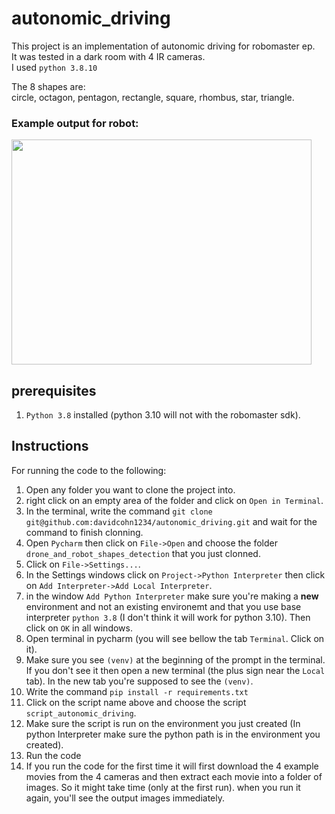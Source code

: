 # autonomic_driving

This project is an implementation of autonomic driving for robomaster ep.  
It was tested in a dark room with 4 IR cameras.  
I used `python 3.8.10` 


The 8 shapes are:  
circle, octagon, pentagon, rectangle, square, rhombus, star, triangle.  
 
### Example output for robot:  
<img src="./resources_for_readme/gif_videos/robot_autonomic_driving.gif" width="480" height="360" />



## prerequisites
1. `Python 3.8` installed (python 3.10 will not with the robomaster sdk).

## Instructions
For running the code to the following:
1. Open any folder you want to clone the project into.
1. right click on an empty area of the folder and click on `Open in Terminal`.
1. In the terminal, write the command `git clone git@github.com:davidcohn1234/autonomic_driving.git` and wait for the command to finish clonning.
1. Open `Pycharm` then click on `File->Open` and choose the folder `drone_and_robot_shapes_detection` that you just clonned.
1. Click on `File->Settings...`. 
1. In the Settings windows click on `Project->Python Interpreter` then click on `Add Interpreter->Add Local Interpreter`.
1. in the window `Add Python Interpreter` make sure you're making a **new** environment and not an existing environemt and that you use base interpreter `python 3.8` (I don't think it will work for python 3.10). Then click on `OK` in all windows.
1. Open terminal in pycharm (you will see bellow the tab `Terminal`. Click on it).
1. Make sure you see `(venv)` at the beginning of the prompt in the terminal. If you don't see it then open a new terminal (the plus sign near the `Local` tab). In the new tab you're supposed to see the `(venv)`.
1. Write the command `pip install -r requirements.txt`
1. Click on the script name above and choose the script `script_autonomic_driving`.
1. Make sure the script is run on the environment you just created (In python Interpreter make sure the python path is in the environment you created).
1. Run the code
1. If you run the code for the first time it will first download the 4 example movies from the 4 cameras and then extract each movie into a folder of images. So it might take time (only at the first run). when you run it again, you'll see the output images immediately.


